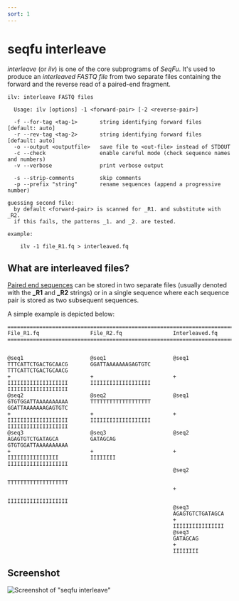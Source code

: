 ```yaml
---
sort: 1
---
```

# seqfu interleave

*interleave* (or *ilv*) is one of the core subprograms of *SeqFu*.
It's used to produce an _interleaved FASTQ file_ from two separate 
files containing the forward and the reverse read of a paired-end 
fragment.

```text
ilv: interleave FASTQ files

  Usage: ilv [options] -1 <forward-pair> [-2 <reverse-pair>]

  -f --for-tag <tag-1>       string identifying forward files [default: auto]
  -r --rev-tag <tag-2>       string identifying forward files [default: auto]
  -o --output <outputfile>   save file to <out-file> instead of STDOUT
  -c --check                 enable careful mode (check sequence names and numbers)
  -v --verbose               print verbose output

  -s --strip-comments        skip comments
  -p --prefix "string"       rename sequences (append a progressive number)

guessing second file:
  by default <forward-pair> is scanned for _R1. and substitute with _R2.
  if this fails, the patterns _1. and _2. are tested.

example:

    ilv -1 file_R1.fq > interleaved.fq
```

## What are interleaved files?

[Paired end sequences](https://www.illumina.com/science/technology/next-generation-sequencing/plan-experiments/paired-end-vs-single-read.html) can be stored in two separate files 
(usually denoted with the **_R1** and **_R2** strings) or in a single sequence where each sequence pair is 
stored as two subsequent sequences.

A simple example is depicted below:

```text
=======================================================================
File_R1.fq                File_R2.fq                Interleaved.fq
=======================================================================


@seq1                     @seq1                     @seq1
TTTCATTCTGACTGCAACG       GGATTAAAAAAAGAGTGTC       TTTCATTCTGACTGCAACG
+                         +                         +
IIIIIIIIIIIIIIIIIII       IIIIIIIIIIIIIIIIIII       IIIIIIIIIIIIIIIIIII
@seq2                     @seq2                     @seq1
GTGTGGATTAAAAAAAAAA       TTTTTTTTTTTTTTTTTTT       GGATTAAAAAAAGAGTGTC
+                         +                         +
IIIIIIIIIIIIIIIIIII       IIIIIIIIIIIIIIIIIII       IIIIIIIIIIIIIIIIIII
@seq3                     @seq3                     @seq2 
AGAGTGTCTGATAGCA          GATAGCAG                  GTGTGGATTAAAAAAAAAA
+                         +                         +
IIIIIIIIIIIIIIII          IIIIIIII                  IIIIIIIIIIIIIIIIIII
                                                    @seq2
                                                    TTTTTTTTTTTTTTTTTTT
                                                    +
                                                    IIIIIIIIIIIIIIIIIII
                                                    @seq3
                                                    AGAGTGTCTGATAGCA
                                                    +
                                                    IIIIIIIIIIIIIIII
                                                    @seq3
                                                    GATAGCAG
                                                    +
                                                    IIIIIIII
```


## Screenshot

![Screenshot of "seqfu interleave"](img/screenshot-interleave.svg "SeqFu interleave")